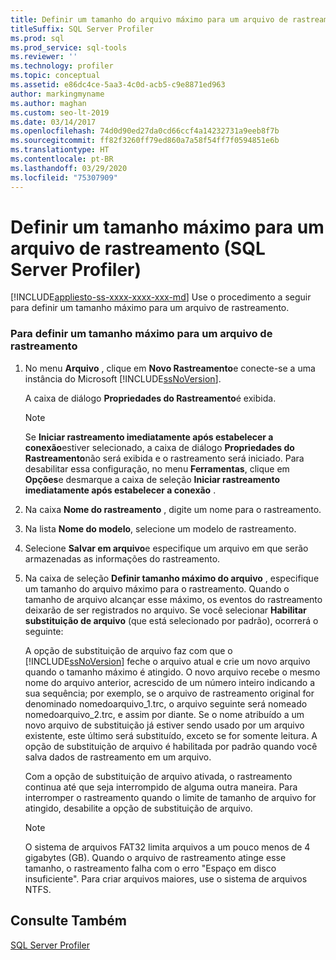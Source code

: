 ```yaml
---
title: Definir um tamanho do arquivo máximo para um arquivo de rastreamento
titleSuffix: SQL Server Profiler
ms.prod: sql
ms.prod_service: sql-tools
ms.reviewer: ''
ms.technology: profiler
ms.topic: conceptual
ms.assetid: e86dc4ce-5aa3-4c0d-acb5-c9e8871ed963
author: markingmyname
ms.author: maghan
ms.custom: seo-lt-2019
ms.date: 03/14/2017
ms.openlocfilehash: 74d0d90ed27da0cd66ccf4a14232731a9eeb8f7b
ms.sourcegitcommit: ff82f3260ff79ed860a7a58f54ff7f0594851e6b
ms.translationtype: HT
ms.contentlocale: pt-BR
ms.lasthandoff: 03/29/2020
ms.locfileid: "75307909"
---
```

# <a name="set-a-maximum-file-size-for-a-trace-file-sql-server-profiler"></a>Definir um tamanho máximo para um arquivo de rastreamento (SQL Server Profiler)

[!INCLUDE[appliesto-ss-xxxx-xxxx-xxx-md](../../includes/appliesto-ss-xxxx-xxxx-xxx-md.md)]
  Use o procedimento a seguir para definir um tamanho máximo para um arquivo de rastreamento.  
  
### <a name="to-set-a-maximum-file-size-for-a-trace-file"></a>Para definir um tamanho máximo para um arquivo de rastreamento  
  
1.  No menu **Arquivo** , clique em **Novo Rastreamento**e conecte-se a uma instância do Microsoft [!INCLUDE[ssNoVersion](../../includes/ssnoversion-md.md)].  
  
     A caixa de diálogo **Propriedades do Rastreamento**é exibida.  
  
    > [!NOTE]  
    >  Se **Iniciar rastreamento imediatamente após estabelecer a conexão**estiver selecionado, a caixa de diálogo **Propriedades do Rastreamento**não será exibida e o rastreamento será iniciado. Para desabilitar essa configuração, no menu **Ferramentas**, clique em **Opções**e desmarque a caixa de seleção **Iniciar rastreamento imediatamente após estabelecer a conexão** .  
  
2.  Na caixa **Nome do rastreamento** , digite um nome para o rastreamento.  
  
3.  Na lista **Nome do modelo**, selecione um modelo de rastreamento.  
  
4.  Selecione **Salvar em arquivo**e especifique um arquivo em que serão armazenadas as informações do rastreamento.  
  
5.  Na caixa de seleção **Definir tamanho máximo do arquivo** , especifique um tamanho do arquivo máximo para o rastreamento. Quando o tamanho de arquivo alcançar esse máximo, os eventos do rastreamento deixarão de ser registrados no arquivo. Se você selecionar **Habilitar substituição de arquivo** (que está selecionado por padrão), ocorrerá o seguinte:  
  
     A opção de substituição de arquivo faz com que o [!INCLUDE[ssNoVersion](../../includes/ssnoversion-md.md)] feche o arquivo atual e crie um novo arquivo quando o tamanho máximo é atingido. O novo arquivo recebe o mesmo nome do arquivo anterior, acrescido de um número inteiro indicando a sua sequência; por exemplo, se o arquivo de rastreamento original for denominado nomedoarquivo_1.trc, o arquivo seguinte será nomeado nomedoarquivo_2.trc, e assim por diante. Se o nome atribuído a um novo arquivo de substituição já estiver sendo usado por um arquivo existente, este último será substituído, exceto se for somente leitura. A opção de substituição de arquivo é habilitada por padrão quando você salva dados de rastreamento em um arquivo.  
  
     Com a opção de substituição de arquivo ativada, o rastreamento continua até que seja interrompido de alguma outra maneira. Para interromper o rastreamento quando o limite de tamanho de arquivo for atingido, desabilite a opção de substituição de arquivo.  
  
    > [!NOTE]  
    >  O sistema de arquivos FAT32 limita arquivos a um pouco menos de 4 gigabytes (GB). Quando o arquivo de rastreamento atinge esse tamanho, o rastreamento falha com o erro "Espaço em disco insuficiente". Para criar arquivos maiores, use o sistema de arquivos NTFS.  
  
## <a name="see-also"></a>Consulte Também  
 [SQL Server Profiler](../../tools/sql-server-profiler/sql-server-profiler.md)  
  
  
